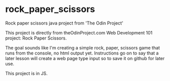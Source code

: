 # rock_paper_scissors
Rock paper scissors java project from 'The Odin Project'

This project is directly from theOdinProject.com Web Development 101 project: Rock Paper Scissors. 

The goal sounds like I'm creating a simple rock, paper, scissors game that runs from the console, no html output yet. 
Instructions go on to say that a later lesson will create a web page type input so to save it on github for later use. 

This project is in JS. 
